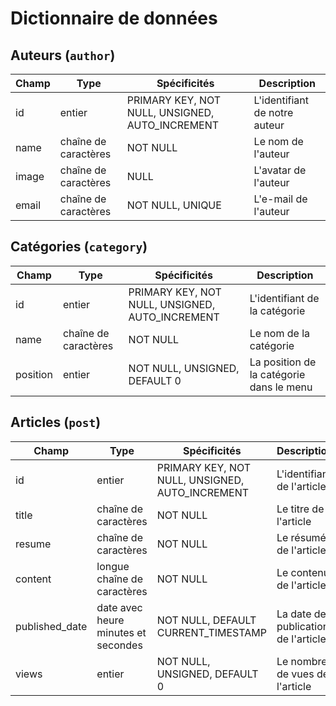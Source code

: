 # Dictionnaire de données

## Auteurs (`author`)

|Champ|Type|Spécificités|Description|
|-|-|-|-|
|id|entier|PRIMARY KEY, NOT NULL, UNSIGNED, AUTO_INCREMENT|L'identifiant de notre auteur|
|name|chaîne de caractères|NOT NULL|Le nom de l'auteur|
|image|chaîne de caractères|NULL|L'avatar de l'auteur|
|email|chaîne de caractères|NOT NULL, UNIQUE|L'e-mail de l'auteur|

## Catégories (`category`)

|Champ|Type|Spécificités|Description|
|-|-|-|-|
|id|entier|PRIMARY KEY, NOT NULL, UNSIGNED, AUTO_INCREMENT|L'identifiant de la catégorie|
|name|chaîne de caractères|NOT NULL|Le nom de la catégorie|
|position|entier|NOT NULL, UNSIGNED, DEFAULT 0|La position de la catégorie dans le menu|

## Articles (`post`)

|Champ|Type|Spécificités|Description|
|-|-|-|-|
|id|entier|PRIMARY KEY, NOT NULL, UNSIGNED, AUTO_INCREMENT|L'identifiant de l'article|
|title|chaîne de caractères|NOT NULL|Le titre de l'article|
|resume|chaîne de caractères|NOT NULL|Le résumé de l'article|
|content|longue chaîne de caractères|NOT NULL|Le contenu de l'article|
|published_date|date avec heure minutes et secondes|NOT NULL, DEFAULT CURRENT_TIMESTAMP|La date de publication de l'article|
|views|entier|NOT NULL, UNSIGNED, DEFAULT 0|Le nombre de vues de l'article|
